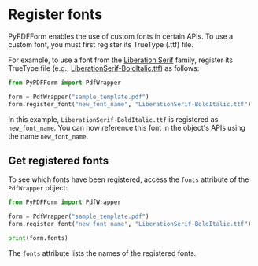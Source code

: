 # Register fonts

PyPDFForm enables the use of custom fonts in certain APIs. To use a custom font, you must first register its TrueType (.ttf) file.

For example, to use a font from the [Liberation Serif](https://fonts.adobe.com/fonts/liberation-serif) family, register its TrueType file (e.g., [LiberationSerif-BoldItalic.ttf](https://github.com/chinapandaman/PyPDFForm/raw/master/font_samples/LiberationSerif-BoldItalic.ttf)) as follows:

```python
from PyPDFForm import PdfWrapper

form = PdfWrapper("sample_template.pdf")
form.register_font("new_font_name", "LiberationSerif-BoldItalic.ttf")
```

In this example, `LiberationSerif-BoldItalic.ttf` is registered as `new_font_name`. You can now reference this font in the object's APIs using the name `new_font_name`.

## Get registered fonts

To see which fonts have been registered, access the `fonts` attribute of the `PdfWrapper` object:

```python
from PyPDFForm import PdfWrapper

form = PdfWrapper("sample_template.pdf")
form.register_font("new_font_name", "LiberationSerif-BoldItalic.ttf")

print(form.fonts)
```

The `fonts` attribute lists the names of the registered fonts.
